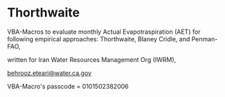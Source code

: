 # Thorthwaite
VBA-Macros to evaluate monthly Actual Evapotraspiration (AET) for following empirical approaches: Thorthwaite, Blaney Cridle, and Penman-FAO,

written for Iran Water Resources Management Org (IWRM),

behrooz.eteari@water.ca.gov

VBA-Macro's passcode = 0101502382006
